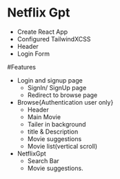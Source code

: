 # Netflix Gpt
- Create React App
- Configured TailwindXCSS
- Header
- Login Form

#Features
- Login and signup page
    - SignIn/ SignUp page
    - Redirect to browse page
- Browse{Authentication user only}
    - Header
    - Main Movie
    - Tailer in background
    - title & Description
    - Movie suggestions
    - Movie list(vertical scroll)
- NetflixGpt
    - Search Bar
    - Movie suggestions.
